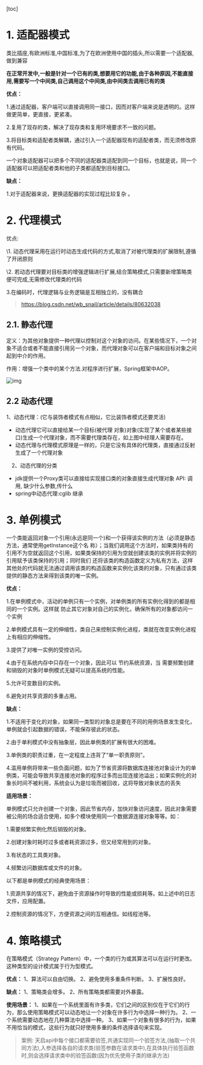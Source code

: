 [toc]

# **1. 适配器模式**

类比插座,有欧洲标准,中国标准,为了在欧洲使用中国的插头,所以需要一个适配器,做到兼容

**在正常开发中,一般是针对一个已有的类,想要用它的功能,由于各种原因,不能直接用,需要写一个中间类,自己调用这个中间类,由中间类去调用已有的类**

**优点：**

1.通过适配器，客户端可以直接调用同一接口，因而对客户端来说是透明的。这样做更简单，更直接，更紧凑。

2.复用了现存的类，解决了现存类和复用环境要求不一致的问题。

3.将目标类和适配者类解耦，通过引入一个适配器现有的适配者类，而无须修改原有代码。

一个对象适配器可以把多个不同的适配器类适配到同一个目标，也就是说，同一个适配器可以把适配者类和他的子类都适配到目标接口。

**缺点：**

1.对于适配器来说，更换适配器的实现过程比较复杂 。

# **2. 代理模式**

优点: 

\1. 动态代理采用在运行时动态生成代码的方式,取消了对被代理类的扩展限制,遵循了开闭原则

\2. 若动态代理要对目标类的增强逻辑进行扩展,结合策略模式,只需要新增策略类便可完成,无需修改代理类的代码

3.在编码时，代理逻辑与业务逻辑是互相独立的，没有耦合

> https://blog.csdn.net/wb_snail/article/details/80632038

## **2.1. 静态代理**

定义：为其他对象提供一种代理以控制对这个对象的访问。在某些情况下，一个对象不适合或者不能直接引用另一个对象，而代理对象可以在客户端和目标对象之间起到中介的作用。

作用：增强一个类中的某个方法.对程序进行扩展，Spring框架中AOP。

![img](https://gitee.com/xiaokunji/my-images/raw/master/myMD/20210712003051.png)

## **2.2 动态代理**

1、动态代理：(它与装饰者模式有点相似，它比装饰者模式还要灵活)

-  动态代理它可以直接给某一个目标(被代理 对象)对象(实现了某个或者某些接口)生成一个代理对象，而不需要代理类存在，如上图中经理人需要存在。
-  动态代理与代理模式原理是一样的，只是它没有具体的代理类，直接通过反射生成了一个代理对象

　2、动态代理的分类

- jdk提供一个Proxy类可以直接给实现接口类的对象直接生成代理对象 API: 调用, 缺少什么参数,传什么
-  spring中动态代理:cglib 继承

# **3. 单例模式**

 一个类能返回对象一个引用(永远是同一个)和一个获得该实例的方法（必须是静态方法，通常使用getInstance这个名 称）；当我们调用这个方法时，如果类持有的引用不为空就返回这个引用，如果类保持的引用为空就创建该类的实例并将实例的引用赋予该类保持的引用；同时我们 还将该类的构造函数定义为私有方法，这样其他处的代码就无法通过调用该类的构造函数来实例化该类的对象，只有通过该类提供的静态方法来得到该类的唯一实例。 

**优点：** 

  1.在单例模式中，活动的单例只有一个实例，对单例类的所有实例化得到的都是相同的一个实例。这样就 防止其它对象对自己的实例化，确保所有的对象都访问一个实例 

  2.单例模式具有一定的伸缩性，类自己来控制实例化进程，类就在改变实例化进程上有相应的伸缩性。 

  3.提供了对唯一实例的受控访问。 

  4.由于在系统内存中只存在一个对象，因此可以 节约系统资源，当 需要频繁创建和销毁的对象时单例模式无疑可以提高系统的性能。 

  5.允许可变数目的实例。 

  6.避免对共享资源的多重占用。 

**缺点：** 

  1.不适用于变化的对象，如果同一类型的对象总是要在不同的用例场景发生变化，单例就会引起数据的错误，不能保存彼此的状态。 

  2.由于单利模式中没有抽象层，因此单例类的扩展有很大的困难。 

  3.单例类的职责过重，在一定程度上违背了“单一职责原则”。 

  4.滥用单例将带来一些负面问题，如为了节省资源将数据库连接池对象设计为的单例类，可能会导致共享连接池对象的程序过多而出现连接池溢出；如果实例化的对象长时间不被利用，系统会认为是垃圾而被回收，这将导致对象状态的丢失

**适用场景：** 

  单例模式只允许创建一个对象，因此节省内存，加快对象访问速度，因此对象需要被公用的场合适合使用，如多个模块使用同一个数据源连接对象等等。如： 

  1.需要频繁实例化然后销毁的对象。 

  2.创建对象时耗时过多或者耗资源过多，但又经常用到的对象。 

  3.有状态的工具类对象。 

  4.频繁访问数据库或文件的对象。 

以下都是单例模式的经典使用场景： 

  1.资源共享的情况下，避免由于资源操作时导致的性能或损耗等。如上述中的日志文件，应用配置。 

  2.控制资源的情况下，方便资源之间的互相通信。如线程池等。

# 4. 策略模式

在策略模式（Strategy Pattern）中，一个类的行为或其算法可以在运行时更改。这种类型的设计模式属于行为型模式。

**优点：** 1、算法可以自由切换。 2、避免使用多重条件判断。 3、扩展性良好。

**缺点：** 1、策略类会增多。 2、所有策略类都需要对外暴露。

**使用场景：** 1、如果在一个系统里面有许多类，它们之间的区别仅在于它们的行为，那么使用策略模式可以动态地让一个对象在许多行为中选择一种行为。 2、一个系统需要动态地在几种算法中选择一种。 3、如果一个对象有很多的行为，如果不用恰当的模式，这些行为就只好使用多重的条件选择语句来实现。

> 案例: 天启api中每个接口都需要验签,共通实现同一个验签方法,(抽取一个共同方法),入参选择各自的请求类(验签参数在请求类中),在具体执行验签函数时,则会选择请求类中的验签函数(因为优先使用子类的继承方法)